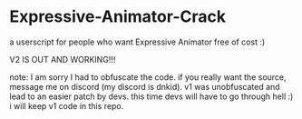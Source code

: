 # Expressive-Animator-Crack
a userscript for people who want Expressive Animator free of cost :)

V2 IS OUT AND WORKING!!!

note: I am sorry I had to obfuscate the code. if you really want the source, message me on discord (my discord is dnkid). v1 was unobfuscated and lead to an easier patch by devs. this time devs will have to go through hell :) i will keep v1 code in this repo.
